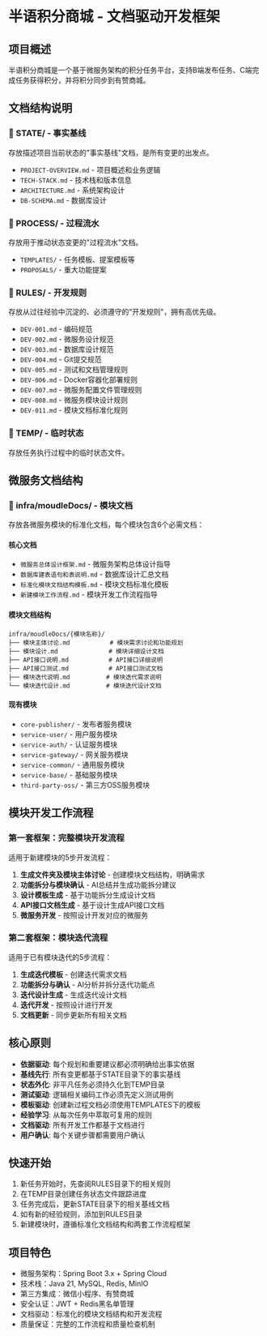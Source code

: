 # 半语积分商城 - 文档驱动开发框架

## 项目概述
半语积分商城是一个基于微服务架构的积分任务平台，支持B端发布任务、C端完成任务获得积分，并将积分同步到有赞商城。

## 文档结构说明

### 📁 STATE/ - 事实基线
存放描述项目当前状态的"事实基线"文档，是所有变更的出发点。
- `PROJECT-OVERVIEW.md` - 项目概述和业务逻辑
- `TECH-STACK.md` - 技术栈和版本信息
- `ARCHITECTURE.md` - 系统架构设计
- `DB-SCHEMA.md` - 数据库设计

### 📁 PROCESS/ - 过程流水
存放用于推动状态变更的"过程流水"文档。
- `TEMPLATES/` - 任务模板、提案模板等
- `PROPOSALS/` - 重大功能提案

### 📁 RULES/ - 开发规则
存放从过往经验中沉淀的、必须遵守的"开发规则"，拥有高优先级。
- `DEV-001.md` - 编码规范
- `DEV-002.md` - 微服务设计规范
- `DEV-003.md` - 数据库设计规范
- `DEV-004.md` - Git提交规范
- `DEV-005.md` - 测试和文档管理规则
- `DEV-006.md` - Docker容器化部署规则
- `DEV-007.md` - 微服务配置文件管理规则
- `DEV-008.md` - 微服务模块设计规则
- `DEV-011.md` - 模块文档标准化规则

### 📁 TEMP/ - 临时状态
存放任务执行过程中的临时状态文件。

## 微服务文档结构

### 📁 infra/moudleDocs/ - 模块文档
存放各微服务模块的标准化文档，每个模块包含6个必需文档：

#### 核心文档
- `微服务总体设计框架.md` - 微服务架构总体设计指导
- `数据库建表语句和表说明.md` - 数据库设计汇总文档
- `标准化模块文档结构模板.md` - 模块文档标准化模板
- `新建模块工作流程.md` - 模块开发工作流程指导

#### 模块文档结构
```
infra/moudleDocs/{模块名称}/
├── 模块主体讨论.md           # 模块需求讨论和功能规划
├── 模块设计.md              # 模块详细设计文档
├── API接口说明.md           # API接口详细说明
├── API接口测试.md           # API接口测试文档
├── 模块迭代说明.md          # 模块迭代需求说明
└── 模块迭代设计.md          # 模块迭代设计文档
```

#### 现有模块
- `core-publisher/` - 发布者服务模块
- `service-user/` - 用户服务模块
- `service-auth/` - 认证服务模块
- `service-gateway/` - 网关服务模块
- `service-common/` - 通用服务模块
- `service-base/` - 基础服务模块
- `third-party-oss/` - 第三方OSS服务模块

## 模块开发工作流程

### 第一套框架：完整模块开发流程
适用于新建模块的5步开发流程：
1. **生成文件夹及模块主体讨论** - 创建模块文档结构，明确需求
2. **功能拆分与模块确认** - AI总结并生成功能拆分建议
3. **设计模板生成** - 基于功能拆分生成设计文档
4. **API接口文档生成** - 基于设计生成API接口文档
5. **微服务开发** - 按照设计开发对应的微服务

### 第二套框架：模块迭代流程
适用于已有模块迭代的5步流程：
1. **生成迭代模板** - 创建迭代需求文档
2. **功能拆分与确认** - AI分析并拆分迭代功能点
3. **迭代设计生成** - 生成迭代设计文档
4. **迭代开发** - 按照设计进行开发
5. **文档更新** - 同步更新所有相关文档

## 核心原则
- **依据驱动**: 每个规划和重要建议都必须明确给出事实依据
- **基线先行**: 所有变更都基于STATE目录下的事实基线
- **状态外化**: 非平凡任务必须持久化到TEMP目录
- **测试驱动**: 逻辑相关编码工作必须先定义测试用例
- **模板驱动**: 创建新过程文档必须使用TEMPLATES下的模板
- **经验学习**: 从每次任务中萃取可复用的规则
- **文档驱动**: 所有开发工作都基于文档进行
- **用户确认**: 每个关键步骤都需要用户确认

## 快速开始
1. 新任务开始时，先查阅RULES目录下的相关规则
2. 在TEMP目录创建任务状态文件跟踪进度
3. 任务完成后，更新STATE目录下的相关基线文档
4. 如有新的经验规则，添加到RULES目录
5. 新建模块时，遵循标准化文档结构和两套工作流程框架

## 项目特色
- 微服务架构：Spring Boot 3.x + Spring Cloud
- 技术栈：Java 21, MySQL, Redis, MinIO
- 第三方集成：微信小程序、有赞商城
- 安全认证：JWT + Redis黑名单管理
- 文档驱动：标准化的模块文档结构和开发流程
- 质量保证：完整的工作流程和质量检查机制 